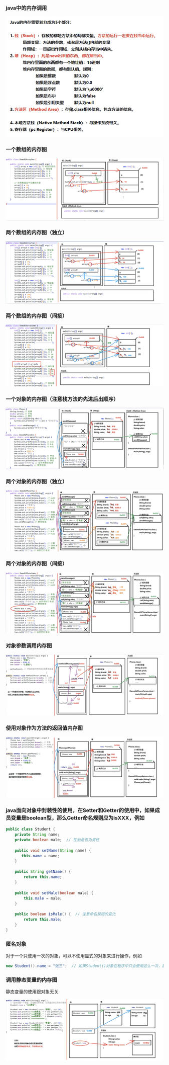 ### java中的内存调用

![image-20191118122841626](https://github.com/tomkiin/tomkiin.github.io/blob/master/assets/images/image-20191118122841626.png?raw=true)

### 一个数组的内存图

![image-20191118122402481](https://github.com/tomkiin/tomkiin.github.io/blob/master/assets/images/image-20191118122402481.png?raw=true)

### 两个数组的内存图（独立）

![image-20191118122511960](https://github.com/tomkiin/tomkiin.github.io/blob/master/assets/images/image-20191118122511960.png?raw=true)

### 两个数组的内存图（间接）

![image-20191118122758288](https://github.com/tomkiin/tomkiin.github.io/blob/master/assets/images/image-20191118122758288.png?raw=true)

### 一个对象的内存图（注意栈方法的先进后出顺序）

![image-20191118185428904](https://github.com/tomkiin/tomkiin.github.io/blob/master/assets/images/image-20191118185428904.png?raw=true)

### 两个对象的内存图（独立）

![image-20191118185616972](https://github.com/tomkiin/tomkiin.github.io/blob/master/assets/images/image-20191118185616972.png?raw=true)

### 两个对象的内存图（间接）

![image-20191118185815835](https://github.com/tomkiin/tomkiin.github.io/blob/master/assets/images/image-20191118185815835.png?raw=true)

### 对象参数调用内存图

![image-20191118190255534](https://github.com/tomkiin/tomkiin.github.io/blob/master/assets/images/image-20191118190255534.png?raw=true)

### 使用对象作为方法的返回值内存图

![image-20191118190558276](https://github.com/tomkiin/tomkiin.github.io/blob/master/assets/images/image-20191118190558276.png?raw=true)





### java面向对象中封装性的使用，在Setter和Getter的使用中，如果成员变量是boolean型，那么Getter命名规则应为isXXX，例如

```java
public class Student {
    private String name;
    private boolean male;  // 性别是否为男性
    
    public void setName(String name) {
       this.name = name;
    }
    
    public String getName() {
        return this.name;
    }
    
    public void setMale(boolean male) {
        this.male = male;
    }
    
    public boolean isMale() {  // 注意命名规则的变化
        return this.male;
    }
}
```



### 匿名对象

对于一个只使用一次的对象，可以不使用显式的对象来进行操作，例如

```java
new Student().name = "张三";  // 如果Student()对象在程序中只会使用这么一次，那么可以使用匿名对象
```



### 调用静态变量的内存图

静态变量的使用跟对象无关

![image-20191118201105444](https://github.com/tomkiin/tomkiin.github.io/blob/master/assets/images/image-20191118201105444.png?raw=true)
